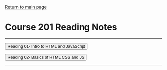 [Return to main page](https://KrisDunning.github.io/reading-notes/)

# Course 201 Reading Notes

*****  

<Button onClick= "window.location.href='https://krisdunning.github.io/201/201reading-notes/class-01.html';">Reading 01- Intro to HTML and JavaScript</button>  

<Button onClick= "window.location.href='https://krisdunning.github.io/201/201reading-notes/class-02.html';">Reading 02- Basics of HTML CSS and JS</button>  

*****
